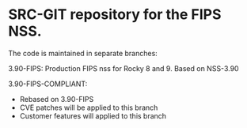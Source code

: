 # SRC-GIT repository for the FIPS NSS.

The code is maintained in separate branches:

3.90-FIPS: Production FIPS nss for Rocky 8 and 9.
	Based on NSS-3.90

3.90-FIPS-COMPLIANT:
  - Rebased on 3.90-FIPS
  - CVE patches will be applied to this branch
  - Customer features will applied to this branch